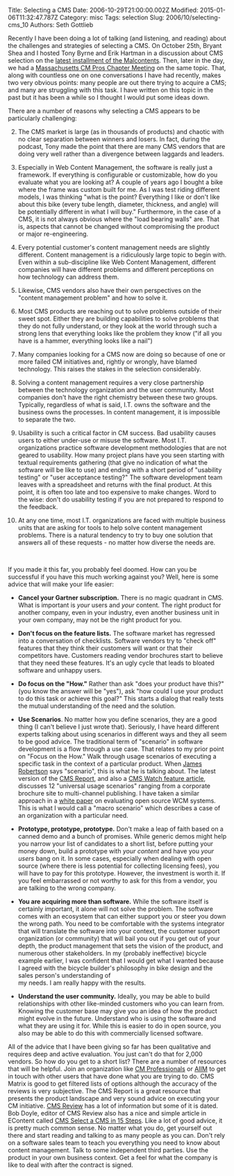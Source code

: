 Title: Selecting a CMS
Date: 2006-10-29T21:00:00.002Z
Modified: 2015-01-06T11:32:47.787Z
Category: misc
Tags: selection
Slug: 2006/10/selecting-cms_10
Authors: Seth Gottlieb

Recently I have been doing a lot of talking (and listening, and reading) about the challenges and strategies of selecting a CMS. On October 25th, Bryant Shea and I hosted Tony Byrne and Erik Hartman in a discussion about CMS selection on the [latest installment of the Malcontents](http://themalcontents.blogspot.com/2006/10/episode-2-how-to-select-cms.html). Then, later in the day, we had a [Massachusetts CM Pros Chapter Meeting](http://www.cmprofessionals.org/organization/communities/massachusetts/meetings.16.en.html) on the same topic. That, along with countless one on one conversations I have had recently, makes two very obvious points: many people are out there trying to acquire a CMS; and many are struggling with this task. I have written on this topic in the past but it has been a while so I thought I would put some ideas down.  
  
There are a number of reasons why selecting a CMS appears to be particularly challenging:  

  
 2.   The CMS market is large (as in thousands of products) and chaotic with no clear separation between winners and losers. In fact, during the podcast, Tony made the point that there are many CMS vendors that are doing very well rather than a divergence between laggards and leaders.
  
 4.   Especially in Web Content Management, the software is really just a framework. If everything is configurable or customizable, how do you evaluate what you are looking at? A couple of years ago I bought a bike where the frame was custom built for me. As I was test riding different models, I was thinking "what is the point? Everything I like or don't like about this bike (every tube length, diameter, thickness, and angle) will be potentially different in what I will buy." Furthermore, in the case of a CMS, it is not always obvious where the "load bearing walls" are. That is, aspects that cannot be changed without compromising the product or major re-engineering.
  
 6.   Every potential customer's content management needs are slightly different. Content management is a ridiculously large topic to begin with. Even within a sub-discipline like Web Content Management, different companies will have different problems and different perceptions on how technology can address them.
  
 8.   Likewise, CMS vendors also have their own perspectives on the "content management problem" and how to solve it.
  
 10.   Most CMS products are reaching out to solve problems outside of their sweet spot. Either they are building capabilities to solve problems that they do not fully understand, or they look at the world through such a strong lens that everything looks like the problem they know ("if all you have is a hammer, everything looks like a nail")
  
 12.   Many companies looking for a CMS now are doing so because of one or more failed CM initiatives and, rightly or wrongly, have blamed technology. This raises the stakes in the selection considerably.
  
 14.   Solving a content management requires a very close partnership between the technology organization and the user community. Most companies don't have the right chemistry between these two groups. Typically, regardless of what is said, I.T. owns the software and the business owns the processes. In content management, it is impossible to separate the two.
  
 16.   Usability is such a critical factor in CM success. Bad usability causes users to either under-use or misuse the software. Most I.T. organizations practice software development methodologies that are not geared to usability. How many project plans have you seen starting with textual requirements gathering (that give no indication of what the software will be like to use) and ending with a short period of "usability testing" or "user acceptance testing?" The software development team leaves with a spreadsheet and returns with the final product. At this point, it is often too late and too expensive to make changes. Word to the wise: don't do usability testing if you are not prepared to respond to the feedback.
  
 18.   At any one time, most I.T. organizations are faced with multiple business units that are asking for tools to help solve content management problems. There is a natural tendency to try to buy one solution that answers all of these requests - no matter how diverse the needs are.
  

  
&nbsp;  
  
If you made it this far, you probably feel doomed. How can you be successful if you have this much working against you? Well, here is some advice that will make your life easier:  

  
 *   __Cancel your Gartner subscription.__ There is no magic quadrant in CMS. What is important is _your_ users and _your_ content. The right product for another company, even in your industry, even another business unit in your own company, may not be the right product for you.
  
 *   __Don't focus on the feature lists.__ The software market has regressed into a conversation of checklists. Software vendors try to "check off" features that they think their customers will want or that their competitors have. Customers reading vendor brochures start to believe that they need these features. It's an ugly cycle that leads to bloated software and unhappy users.
  
 *   __Do focus on the "How."__ Rather than ask "does your product have this?" (you know the answer will be "yes"), ask "how could I use your product to do this task or achieve this goal?" This starts a dialog that really tests the mutual understanding of the need and the solution.
  
 *   __Use Scenarios__. No matter how you define scenarios, they are a good thing (I can't believe I just wrote that). Seriously, I have heard different experts talking about using scenarios in different ways and they all seem to be good advice. The traditional term of "scenario" in software development is a flow through a use case. That relates to my prior point on "Focus on the How." Walk through usage scenarios of executing a specific task in the context of a particular product. When [James Robertson](http://www.steptwo.com.au/) says "scenario", this is what he is talking about. The latest version of the [CMS Report](http://www.cmswatch.com/CMS/Report/), and also a [CMS Watch feature article,](http://www.cmswatch.com/Feature/153-Selecting-CMS-Tools) discusses 12 "universal usage scenarios" ranging from a corporate brochure site to multi-channel publishing. I have taken a similar approach in a [white paper](http://contenthere.blogspot.com/2006/01/content-management-problems-and-open.html) on evaluating open source WCM systems. This is what I would call a "macro scenario" which describes a case of an organization with a particular need.
  
 *   __Prototype, prototype, prototype.__ Don't make a leap of faith based on a canned demo and a bunch of promises. While generic demos might help you narrow your list of candidates to a short list, before putting your money down, build a prototype with _your content_ and have you _your users_ bang on it. In some cases, especially when dealing with open source (where there is less potential for collecting licensing fees), you will have to pay for this prototype. However, the investment is worth it. If you feel embarrassed or not worthy to ask for this from a vendor, you are talking to the wrong company.
  
 *   __You are acquiring more than software.__ While the software itself is certainly important, it alone will not solve the problem. The software comes with an ecosystem that can either support you or steer you down the wrong path. You need to be comfortable with the systems integrator that will translate the software into your context, the customer support organization (or community) that will bail you out if you get out of your depth, the product management that sets the vision of the product, and numerous other stakeholders. In my (probably ineffective) bicycle example earlier, I was confident that I would get what I wanted because I agreed with the bicycle builder's philosophy in bike design and the sales person's understanding of  
    my needs. I am really happy with the results.
  
 *   __Understand the user community.__ Ideally, you may be able to build relationships with other like-minded customers who you can learn from. Knowing the customer base may give you an idea of how the product might evolve in the future. Understand who is using the software and what they are using it for. While this is easier to do in open source, you also may be able to do this with commercially licensed software.
  

  
All of the advice that I have been giving so far has been qualitative and requires deep and active evaluation. You just can't do that for 2,000 vendors. So how do you get to a short list? There are a number of resources that will be helpful. Join an organization like [CM Professionals](http://www.cmprofessionals.org) or [AIIM](http://www.aiim.org) to get in touch with other users that have done what you are trying to do. CMS Matrix is good to get filtered lists of options although the accuracy of the reviews is very subjective. The CMS Report is a great resource that presents the product landscape and very sound advice on executing your CM initiative. [CMS Review](http://www.cmsreview.com) has a lot of information but some of it is dated. Bob Doyle, editor of CMS Review also has a nice and simple article in EContent called [CMS Select a CMS in 15 Steps](http://www.econtentmag.com/Articles/ArticleReader.aspx?ArticleID=7057&amp;AuthorID=155%22%22). Like a lot of good advice, it is pretty much common sense. No matter what you do, get yourself out there and start reading and talking to as many people as you can. Don't rely on a software sales team to teach you everything you need to know about content management. Talk to some independent third parties. Use the product in your own business context. Get a feel for what the company is like to deal with after the contract is signed.
